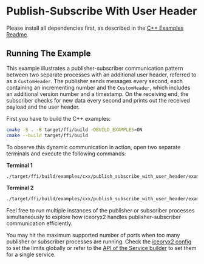 # Publish-Subscribe With User Header

Please install all dependencies first, as described in the [C++ Examples Readme](../README.md).

## Running The Example

This example illustrates a publisher-subscriber communication pattern between two separate
processes with an additional user header, referred to as a `CustomHeader`. The publisher sends messages
every second, each containing an incrementing number and the `CustomHeader`, which includes an
additional version number and a timestamp. On the receiving end, the subscriber checks for new data
every second and prints out the received payload and the user header.

First you have to build the C++ examples:

```sh
cmake -S . -B target/ffi/build -DBUILD_EXAMPLES=ON
cmake --build target/ffi/build
```

To observe this dynamic communication in action, open two separate terminals and execute the
following commands:

**Terminal 1**

```sh
./target/ffi/build/examples/cxx/publish_subscribe_with_user_header/example_cxx_publish_subscribe_user_header_subscriber
```

**Terminal 2**

```sh
./target/ffi/build/examples/cxx/publish_subscribe_with_user_header/example_cxx_publish_subscribe_user_header_publisher
```

Feel free to run multiple instances of the publisher or subscriber processes simultaneously to
explore how iceoryx2 handles publisher-subscriber communication efficiently.

You may hit the maximum supported number of ports when too many publisher or subscriber processes
are running. Check the [iceoryx2 config](../../../config) to set the limits globally or refer to
the [API of the Service builder](https://docs.rs/iceoryx2/latest/iceoryx2/service/index.html) to
set them for a single service.

